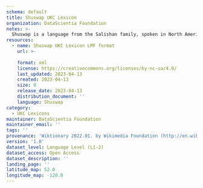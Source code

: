 ```yaml
---
schema: default
title: Shuswap UKC Lexicon
organization: DataScientia Foundation
notes: >-
  Shuswap is a language from the Salishan family, spoken in North America. The UKC Lexicon of Shuswap is represented as a lexico-semantic network. It consists of words, word senses, synsets, as well as sense-level and synset-level relationships.
resources:
  - name: Shuswap UKC Lexicon LMF format
    url: >-
      
    format: xml
    license: https://creativecommons.org/licenses/by-nc-sa/4.0/
    last_updated: 2023-04-13
    created: 2023-04-13
    size: 0
    release_date: 2023-04-13
    distribution_document: ''
    language: Shuswap
category:
  - UKC Lexicons
maintainer: DataScientia Foundation
maintainer_email: ''
tags: ''
provenance: 'Wiktionary 2022.01. by Wikimedia Foundation (http://en.wiktionary.org); KinDiv: Kinship Diversity 1.0 by Temuulen Khishigsuren (http://ukc.disi.unitn.it/index.php/kinship/); Princeton WordNet 2.1 by Princeton University (https://wordnet.princeton.edu)'
version: '1.0'
dataset_level: Language Level (L1-2)
dataset_access: Open Access
dataset_description: ''
landing_page: ''
latitude_map: 52.0
longitude_map: -120.0
---
```

